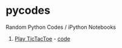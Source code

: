# pycodes
Random Python Codes / iPython Notebooks

1. [Play TicTacToe](https://mybinder.org/v2/gh/naushadS/pycodes/master) - [code](https://github.com/naushadS/pycodes/blob/master/TicTacToe.ipynb)
